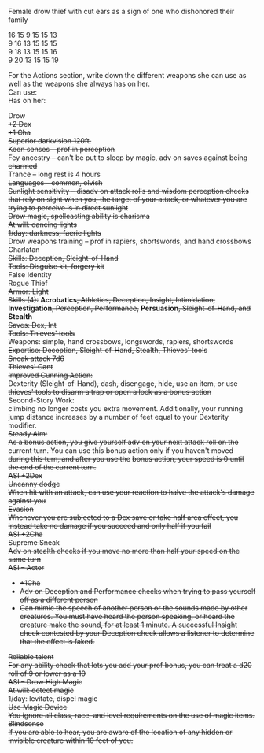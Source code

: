 Female drow thief with cut ears as a sign of one who dishonored their family
 
16 15 9 15 15 13  
9 16 13 15 15 15  
9 18 13 15 15 16  
9 20 13 15 15 19
 
For the Actions section, write down the different weapons she can use as well as the weapons she always has on her.  
Can use:  
Has on her:
 
Drow  
~~+2 Dex~~  
~~+1 Cha~~  
~~Superior darkvision 120ft.~~  
~~Keen senses – prof in perception~~  
~~Fey ancestry – can't be put to sleep by magic, adv on saves against being charmed~~  
Trance – long rest is 4 hours  
~~Languages – common, elvish~~  
~~Sunlight sensitivity – disadv on attack rolls and wisdom perception checks that rely on sight when you, the target of your attack, or whatever you are trying to perceive is in direct sunlight~~  
~~Drow magic, spellcasting ability is charisma~~  
~~At will: dancing lights~~  
~~1/day: darkness, faerie lights~~  
Drow weapons training – prof in rapiers, shortswords, and hand crossbows  
Charlatan  
~~Skills: Deception, Sleight-of-Hand~~  
~~Tools: Disguise kit, forgery kit~~  
False Identity  
Rogue Thief  
~~Armor: Light~~  
~~Skills (4):~~ **Acrobatics**~~, Athletics, Deception, Insight, Intimidation,~~ **Investigation**~~, Perception, Performance,~~ **Persuasion**~~, Sleight-of-Hand, and~~ **Stealth**  
~~Saves: Dex, Int~~  
~~Tools: Thieves' tools~~  
Weapons: simple, hand crossbows, longswords, rapiers, shortswords  
~~Expertise: Deception, Sleight-of-Hand, Stealth, Thieves' tools~~  
~~Sneak attack 7d6~~  
~~Thieves' Cant~~  
~~Improved Cunning Action:~~  
~~Dexterity (Sleight-of-Hand), dash, disengage, hide, use an item, or use thieves' tools to disarm a trap or open a lock as a bonus action~~  
Second-Story Work:  
climbing no longer costs you extra movement. Additionally, your running jump distance increases by a number of feet equal to your Dexterity modifier.  
~~Steady Aim:~~  
~~As a bonus action, you give yourself adv on your next attack roll on the current turn. You can use this bonus action only if you haven't moved during this turn, and after you use the~~ ~~bonus action, your speed is 0 until the end of the current turn.~~  
~~ASI +2Dex~~  
~~Uncanny dodge~~  
~~When hit with an attack, can use your reaction to halve the attack's damage against you~~  
~~Evasion~~  
~~Whenever you are subjected to a Dex save or take half area effect, you instead take no damage if you succeed and only half if you fail~~  
~~ASI +2Cha~~  
~~Supreme Sneak~~  
~~Adv on stealth checks if you move no more than half your speed on the same turn~~  
~~ASI – Actor~~

- ~~+1Cha~~
- ~~Adv on Deception and Performance checks when trying to pass yourself off as a different person~~
- ~~Can mimic the speech of another person or the sounds made by other creatures. You must have heard the person speaking, or heard the creature make the sound, for at least 1 minute. A successful Insight check contested by your Deception check allows a listener to determine that the effect is faked.~~

~~Reliable talent~~  
~~For any ability check that lets you add your prof bonus, you can treat a d20 roll of 9 or lower as a 10~~  
~~ASI – Drow High Magic~~  
~~At will: detect magic~~  
~~1/day: levitate, dispel magic~~  
~~Use Magic Device~~  
~~You ignore all class, race, and level requirements on the use of magic items.~~  
~~Blindsense~~  
~~If you are able to hear, you are aware of the location of any hidden or invisible creature within 10 feet of you.~~